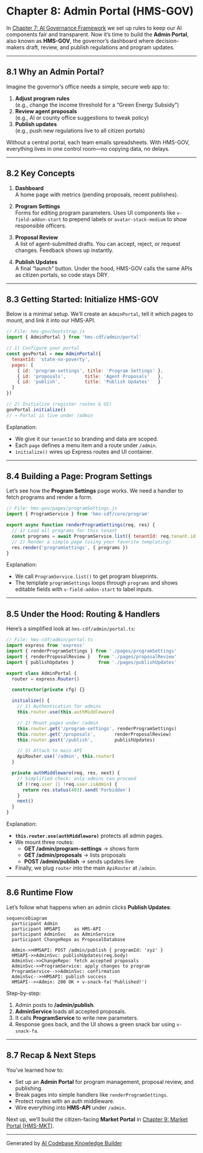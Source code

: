 # Chapter 8: Admin Portal (HMS-GOV)

In [Chapter 7: AI Governance Framework](07_ai_governance_framework_.md) we set up rules to keep our AI components fair and transparent. Now it’s time to build the **Admin Portal**, also known as **HMS-GOV**, the governor’s dashboard where decision-makers draft, review, and publish regulations and program updates.

---

## 8.1 Why an Admin Portal?

Imagine the governor’s office needs a simple, secure web app to:

1. **Adjust program rules**  
   (e.g., change the income threshold for a “Green Energy Subsidy”)
2. **Review agent proposals**  
   (e.g., AI or county office suggestions to tweak policy)
3. **Publish updates**  
   (e.g., push new regulations live to all citizen portals)

Without a central portal, each team emails spreadsheets. With HMS-GOV, everything lives in one control room—no copying data, no delays.

---

## 8.2 Key Concepts

1. **Dashboard**  
   A home page with metrics (pending proposals, recent publishes).

2. **Program Settings**  
   Forms for editing program parameters. Uses UI components like `v-field-addon-start` to prepend labels or `avatar-stack-medium` to show responsible officers.

3. **Proposal Review**  
   A list of agent-submitted drafts. You can accept, reject, or request changes. Feedback shows up instantly.

4. **Publish Updates**  
   A final “launch” button. Under the hood, HMS-GOV calls the same APIs as citizen portals, so code stays DRY.

---

## 8.3 Getting Started: Initialize HMS-GOV

Below is a minimal setup. We’ll create an `AdminPortal`, tell it which pages to mount, and link it into our HMS-API.

```js
// File: hms-gov/bootstrap.js
import { AdminPortal } from 'hms-cdf/admin/portal'

// 1) Configure your portal
const govPortal = new AdminPortal({
  tenantId: 'state-no-poverty',
  pages: [
    { id: 'program-settings', title: 'Program Settings' },
    { id: 'proposals',       title: 'Agent Proposals'   },
    { id: 'publish',         title: 'Publish Updates'   }
  ]
})

// 2) Initialize (register routes & UI)
govPortal.initialize()
// → Portal is live under /admin
```

Explanation:  
- We give it our `tenantId` so branding and data are scoped.  
- Each `page` defines a menu item and a route under `/admin`.  
- `initialize()` wires up Express routes and UI container.

---

## 8.4 Building a Page: Program Settings

Let’s see how the **Program Settings** page works. We need a handler to fetch programs and render a form.

```js
// File: hms-gov/pages/programSettings.js
import { ProgramService } from 'hms-cdf/core/program'

export async function renderProgramSettings(req, res) {
  // 1) Load all programs for this tenant
  const programs = await ProgramService.list({ tenantId: req.tenant.id })
  // 2) Render a simple page (using your favorite templating)
  res.render('programSettings', { programs })
}
```

Explanation:  
- We call `ProgramService.list()` to get program blueprints.  
- The template `programSettings` loops through `programs` and shows editable fields with `v-field-addon-start` to label inputs.

---

## 8.5 Under the Hood: Routing & Handlers

Here’s a simplified look at `hms-cdf/admin/portal.ts`:

```ts
// File: hms-cdf/admin/portal.ts
import express from 'express'
import { renderProgramSettings } from './pages/programSettings'
import { renderProposalReview }   from './pages/proposalReview'
import { publishUpdates }         from './pages/publishUpdates'

export class AdminPortal {
  router = express.Router()

  constructor(private cfg) {}

  initialize() {
    // 1) Authentication for admins
    this.router.use(this.authMiddleware)

    // 2) Mount pages under /admin
    this.router.get('/program-settings', renderProgramSettings)
    this.router.get('/proposals',       renderProposalReview)
    this.router.post('/publish',        publishUpdates)

    // 3) Attach to main API
    ApiRouter.use('/admin', this.router)
  }

  private authMiddleware(req, res, next) {
    // Simplified check: only admins can proceed
    if (!req.user || !req.user.isAdmin) {
      return res.status(403).send('Forbidden')
    }
    next()
  }
}
```

Explanation:  
- **`this.router.use(authMiddleware)`** protects all admin pages.  
- We mount three routes:  
  - **GET /admin/program-settings** → shows form  
  - **GET /admin/proposals**       → lists proposals  
  - **POST /admin/publish**        → sends updates live  
- Finally, we plug `router` into the main `ApiRouter` at `/admin`.

---

## 8.6 Runtime Flow

Let’s follow what happens when an admin clicks **Publish Updates**:

```mermaid
sequenceDiagram
  participant Admin
  participant HMSAPI     as HMS-API
  participant AdminSvc   as AdminService
  participant ChangeRepo as ProposalDatabase

  Admin->>HMSAPI: POST /admin/publish { programId: 'xyz' }
  HMSAPI->>AdminSvc: publishUpdates(req.body)
  AdminSvc->>ChangeRepo: fetch accepted proposals
  AdminSvc->>ProgramService: apply changes to program
  ProgramService-->>AdminSvc: confirmation
  AdminSvc-->>HMSAPI: publish success
  HMSAPI-->>Admin: 200 OK + v-snack-fa('Published!')
```

Step-by-step:  
1. Admin posts to **/admin/publish**.  
2. **AdminService** loads all accepted proposals.  
3. It calls **ProgramService** to write new parameters.  
4. Response goes back, and the UI shows a green snack bar using `v-snack-fa`.

---

## 8.7 Recap & Next Steps

You’ve learned how to:

- Set up an **Admin Portal** for program management, proposal review, and publishing.  
- Break pages into simple handlers like `renderProgramSettings`.  
- Protect routes with an auth middleware.  
- Wire everything into **HMS-API** under `/admin`.  

Next up, we’ll build the citizen-facing **Market Portal** in [Chapter 9: Market Portal (HMS-MKT)](09_market_portal__hms_mkt__.md).

---

Generated by [AI Codebase Knowledge Builder](https://github.com/The-Pocket/Tutorial-Codebase-Knowledge)